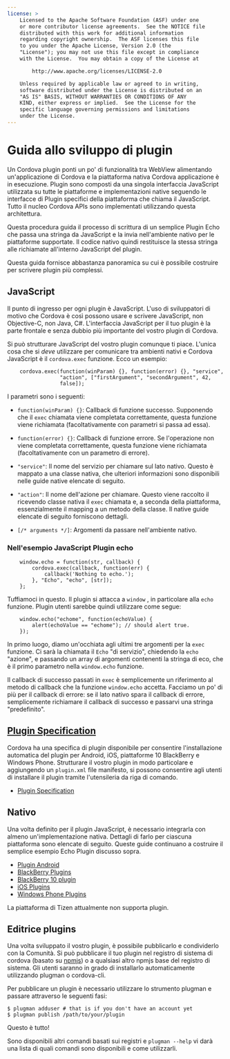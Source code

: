 ```yaml
---
license: >
    Licensed to the Apache Software Foundation (ASF) under one
    or more contributor license agreements.  See the NOTICE file
    distributed with this work for additional information
    regarding copyright ownership.  The ASF licenses this file
    to you under the Apache License, Version 2.0 (the
    "License"); you may not use this file except in compliance
    with the License.  You may obtain a copy of the License at

        http://www.apache.org/licenses/LICENSE-2.0

    Unless required by applicable law or agreed to in writing,
    software distributed under the License is distributed on an
    "AS IS" BASIS, WITHOUT WARRANTIES OR CONDITIONS OF ANY
    KIND, either express or implied.  See the License for the
    specific language governing permissions and limitations
    under the License.
---
```


# Guida allo sviluppo di plugin

Un Cordova plugin ponti un po' di funzionalità tra WebView alimentando un'applicazione di Cordova e la piattaforma nativa Cordova applicazione è in esecuzione. Plugin sono composti da una singola interfaccia JavaScript utilizzata su tutte le piattaforme e implementazioni native seguendo le interfacce di Plugin specifici della piattaforma che chiama il JavaScript. Tutto il nucleo Cordova APIs sono implementati utilizzando questa architettura.

Questa procedura guida il processo di scrittura di un semplice Plugin Echo che passa una stringa da JavaScript e la invia nell'ambiente nativo per le piattaforme supportate. Il codice nativo quindi restituisce la stessa stringa alle richiamate all'interno JavaScript del plugin.

Questa guida fornisce abbastanza panoramica su cui è possibile costruire per scrivere plugin più complessi.

## JavaScript

Il punto di ingresso per ogni plugin è JavaScript. L'uso di sviluppatori di motivo che Cordova è così possono usare e scrivere JavaScript, non Objective-C, non Java, C#. L'interfaccia JavaScript per il tuo plugin è la parte frontale e senza dubbio più importante del vostro plugin di Cordova.

Si può strutturare JavaScript del vostro plugin comunque ti piace. L'unica cosa che si *deve* utilizzare per comunicare tra ambienti nativi e Cordova JavaScript è il `cordova.exec` funzione. Ecco un esempio:

        cordova.exec(function(winParam) {}, function(error) {}, "service",
                     "action", ["firstArgument", "secondArgument", 42,
                     false]);
    

I parametri sono i seguenti:

*   `function(winParam) {}`: Callback di funzione successo. Supponendo che il `exec` chiamata viene completata correttamente, questa funzione viene richiamata (facoltativamente con parametri si passa ad essa).

*   `function(error) {}`: Callback di funzione errore. Se l'operazione non viene completata correttamente, questa funzione viene richiamata (facoltativamente con un parametro di errore).

*   `"service"`: Il nome del servizio per chiamare sul lato nativo. Questo è mappato a una classe nativa, che ulteriori informazioni sono disponibili nelle guide native elencate di seguito.

*   `"action"`: Il nome dell'azione per chiamare. Questo viene raccolto il ricevendo classe nativa il `exec` chiamata e, a seconda della piattaforma, essenzialmente il mapping a un metodo della classe. Il native guide elencate di seguito forniscono dettagli.

*   `[/* arguments */]`: Argomenti da passare nell'ambiente nativo.

### Nell'esempio JavaScript Plugin echo

        window.echo = function(str, callback) {
            cordova.exec(callback, function(err) {
                callback('Nothing to echo.');
            }, "Echo", "echo", [str]);
        };
    

Tuffiamoci in questo. Il plugin si attacca a `window` , in particolare alla `echo` funzione. Plugin utenti sarebbe quindi utilizzare come segue:

        window.echo("echome", function(echoValue) {
            alert(echoValue == "echome"); // should alert true.
        });
    

In primo luogo, diamo un'occhiata agli ultimi tre argomenti per la `exec` funzione. Ci sarà la chiamata il `Echo` "di servizio", chiedendo la `echo` "azione", e passando un array di argomenti contenenti la stringa di eco, che è il primo parametro nella `window.echo` funzione.

Il callback di successo passati in `exec` è semplicemente un riferimento al metodo di callback che la funzione `window.echo` accetta. Facciamo un po' di più per il callback di errore: se il lato nativo spara il callback di errore, semplicemente richiamare il callback di successo e passarvi una stringa "predefinito".

## <a href="../../../plugin_ref/spec.html">Plugin Specification</a>

Cordova ha una specifica di plugin disponibile per consentire l'installazione automatica del plugin per Android, iOS, piattaforme 10 BlackBerry e Windows Phone. Strutturare il vostro plugin in modo particolare e aggiungendo un `plugin.xml` file manifesto, si possono consentire agli utenti di installare il plugin tramite l'utensileria da riga di comando.

*   <a href="../../../plugin_ref/spec.html">Plugin Specification</a>

## Nativo

Una volta definito per il plugin JavaScript, è necessario integrarla con almeno un'implementazione nativa. Dettagli di farlo per ciascuna piattaforma sono elencate di seguito. Queste guide continuano a costruire il semplice esempio Echo Plugin discusso sopra.

*   <a href="../../platforms/android/plugin.html">Plugin Android</a>
*   <a href="../../platforms/blackberry/plugin.html">BlackBerry Plugins</a>
*   <a href="../../platforms/blackberry10/plugin.html">BlackBerry 10 plugin</a>
*   <a href="../../platforms/ios/plugin.html">iOS Plugins</a>
*   <a href="../../platforms/wp8/plugin.html">Windows Phone Plugins</a>

La piattaforma di Tizen attualmente non supporta plugin.

## Editrice plugins

Una volta sviluppato il vostro plugin, è possibile pubblicarlo e condividerlo con la Comunità. Si può pubblicare il tuo plugin nel registro di sistema di cordova (basato su [npmjs][1]) o a qualsiasi altro npmjs base del registro di sistema. Gli utenti saranno in grado di installarlo automaticamente utilizzando plugman o cordova-cli.

 [1]: https://github.com/isaacs/npmjs.org

Per pubblicare un plugin è necessario utilizzare lo strumento plugman e passare attraverso le seguenti fasi:

    $ plugman adduser # that is if you don't have an account yet
    $ plugman publish /path/to/your/plugin
    

Questo è tutto!

Sono disponibili altri comandi basati sui registri e `plugman --help` vi darà una lista di quali comandi sono disponibili e come utilizzarli.